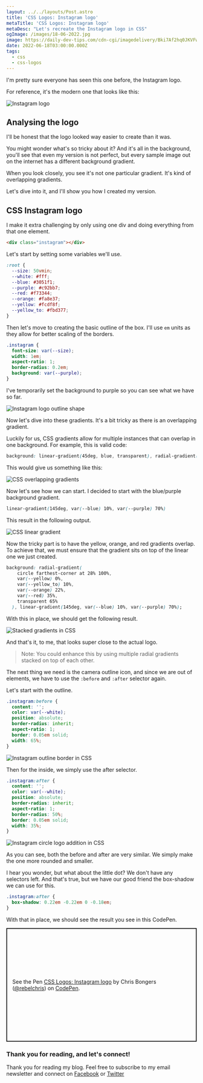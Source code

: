 ```yaml
---
layout: ../../layouts/Post.astro
title: 'CSS Logos: Instagram logo'
metaTitle: 'CSS Logos: Instagram logo'
metaDesc: "Let's recreate the Instagram logo in CSS"
ogImage: /images/18-06-2022.jpg
image: https://daily-dev-tips.com/cdn-cgi/imagedelivery/Bki7Af2hq0JKVFw1XYYMQg/70d66354-fafd-4236-76f5-ddf57f488400
date: 2022-06-18T03:00:00.000Z
tags:
  - css
  - css-logos
---
```


I'm pretty sure everyone has seen this one before, the Instagram logo.

For reference, it's the modern one that looks like this:

![Instagram logo](https://cdn.hashnode.com/res/hashnode/image/upload/v1654670003399/aOsHknZja.png)

## Analysing the logo

I'll be honest that the logo looked way easier to create than it was.

You might wonder what's so tricky about it?
And it's all in the background, you'll see that even my version is not perfect, but every sample image out on the internet has a different background gradient.

When you look closely, you see it's not one particular gradient. It's kind of overlapping gradients.

Let's dive into it, and I'll show you how I created my version.

## CSS Instagram logo

I make it extra challenging by only using one div and doing everything from that one element.

```html
<div class="instagram"></div>
```

Let's start by setting some variables we'll use.

```css
:root {
  --size: 50vmin;
  --white: #fff;
  --blue: #3051f1;
  --purple: #c92bb7;
  --red: #f73344;
  --orange: #fa8e37;
  --yellow: #fcdf8f;
  --yellow_to: #fbd377;
}
```

Then let's move to creating the basic outline of the box. I'll use `em` units as they allow for better scaling of the borders.

```css
.instagram {
  font-size: var(--size);
  width: 1em;
  aspect-ratio: 1;
  border-radius: 0.2em;
  background: var(--purple);
}
```

I've temporarily set the background to purple so you can see what we have so far.

![Instagram logo outline shape](https://cdn.hashnode.com/res/hashnode/image/upload/v1654670347584/6QPRoZWE-.png)

Now let's dive into these gradients. It's a bit tricky as there is an overlapping gradient.

Luckily for us, CSS gradients allow for multiple instances that can overlap in one background.
For example, this is valid code:

```css
background: linear-gradient(45deg, blue, transparent), radial-gradient(red, transparent);
```

This would give us something like this:

![CSS overlapping gradients](https://cdn.hashnode.com/res/hashnode/image/upload/v1654670527849/xgwEycQWq.png)

Now let's see how we can start. I decided to start with the blue/purple background gradient.

```css
linear-gradient(145deg, var(--blue) 10%, var(--purple) 70%)
```

This result in the following output.

![CSS linear gradient](https://cdn.hashnode.com/res/hashnode/image/upload/v1654670623101/Msg28qgST.png)

Now the tricky part is to have the yellow, orange, and red gradients overlap.
To achieve that, we must ensure that the gradient sits on top of the linear one we just created.

```css
background: radial-gradient(
    circle farthest-corner at 28% 100%,
    var(--yellow) 0%,
    var(--yellow_to) 10%,
    var(--orange) 22%,
    var(--red) 35%,
    transparent 65%
  ), linear-gradient(145deg, var(--blue) 10%, var(--purple) 70%);
```

With this in place, we should get the following result.

![Stacked gradients in CSS](https://cdn.hashnode.com/res/hashnode/image/upload/v1654670723552/XfxJsLp1s.png)

And that's it, to me, that looks super close to the actual logo.

> Note: You could enhance this by using multiple radial gradients stacked on top of each other.

The next thing we need is the camera outline icon, and since we are out of elements, we have to use the `:before` and `:after` selector again.

Let's start with the outline.

```css
.instagram:before {
  content: '';
  color: var(--white);
  position: absolute;
  border-radius: inherit;
  aspect-ratio: 1;
  border: 0.05em solid;
  width: 65%;
}
```

![Instagram outline border in CSS](https://cdn.hashnode.com/res/hashnode/image/upload/v1654670866243/n0kOh1XXb.png)

Then for the inside, we simply use the after selector.

```css
.instagram:after {
  content: '';
  color: var(--white);
  position: absolute;
  border-radius: inherit;
  aspect-ratio: 1;
  border-radius: 50%;
  border: 0.05em solid;
  width: 35%;
}
```

![Instagram circle logo addition in CSS](https://cdn.hashnode.com/res/hashnode/image/upload/v1654671113649/zBmK_0-xU.png)

As you can see, both the before and after are very similar. We simply make the one more rounded and smaller.

I hear you wonder, but what about the little dot? We don't have any selectors left.
And that's true, but we have our good friend the box-shadow we can use for this.

```css
.instagram:after {
  box-shadow: 0.22em -0.22em 0 -0.18em;
}
```

With that in place, we should see the result you see in this CodePen.

<p class="codepen" data-height="300" data-default-tab="html,result" data-slug-hash="poaOYPK" data-user="rebelchris" style="height: 300px; box-sizing: border-box; display: flex; align-items: center; justify-content: center; border: 2px solid; margin: 1em 0; padding: 1em;">
  <span>See the Pen <a href="https://codepen.io/rebelchris/pen/poaOYPK">
  CSS Logos: Instagram logo</a> by Chris Bongers (<a href="https://codepen.io/rebelchris">@rebelchris</a>)
  on <a href="https://codepen.io">CodePen</a>.</span>
</p>
<script async defer src="https://cpwebassets.codepen.io/assets/embed/ei.js"></script>

### Thank you for reading, and let's connect!

Thank you for reading my blog. Feel free to subscribe to my email newsletter and connect on [Facebook](https://www.facebook.com/DailyDevTipsBlog) or [Twitter](https://twitter.com/DailyDevTips1)
